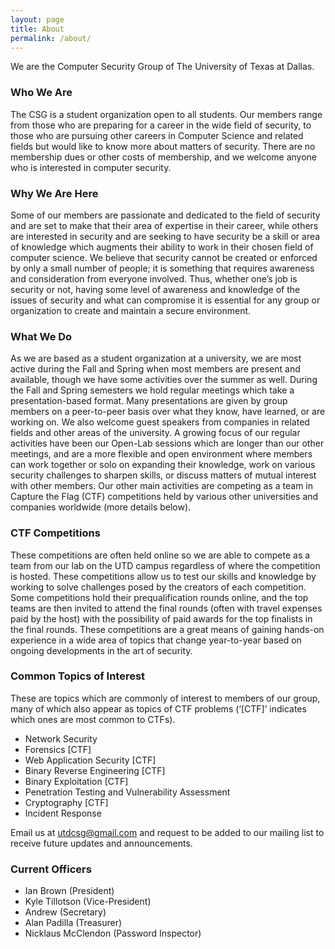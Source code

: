 ```yaml
---
layout: page
title: About
permalink: /about/
---
```


We are the Computer Security Group of The University of Texas at Dallas.

### Who We Are
The CSG is a student organization open to all students. Our members range from those who are preparing for a career in the wide field of security, to those who are pursuing other careers in Computer Science and related fields but would like to know more about matters of security. There are no membership dues or other costs of membership, and we welcome anyone who is interested in computer security.

### Why We Are Here
Some of our members are passionate and dedicated to the field of security and are set to make that their area of expertise in their career, while others are interested in security and are seeking to have security be a skill or area of knowledge which augments their ability to work in their chosen field of computer science. We believe that security cannot be created or enforced by only a small number of people; it is something that requires awareness and consideration from everyone involved. Thus, whether one’s job is security or not, having some level of awareness and knowledge of the issues of security and what can compromise it is essential for any group or organization to create and maintain a secure environment.

### What We Do
As we are based as a student organization at a university, we are most active during the Fall and Spring when most members are present and available, though we have some activities over the summer as well. During the Fall and Spring semesters we hold regular meetings which take a presentation-based format. Many presentations are given by group members on a peer-to-peer basis over what they know, have learned, or are working on. We also welcome guest speakers from companies in related fields and other areas of the university. A growing focus of our regular activities have been our Open-Lab sessions which are longer than our other meetings, and are a more flexible and open environment where members can work together or solo on expanding their knowledge, work on various security challenges to sharpen skills, or discuss matters of mutual interest with other members. Our other main activities are competing as a team in Capture the Flag (CTF) competitions held by various other universities and companies worldwide (more details below).

### CTF Competitions
These competitions are often held online so we are able to compete as a team from our lab on the UTD campus regardless of where the competition is hosted. These competitions allow us to test our skills and knowledge by working to solve challenges posed by the creators of each competition. Some competitions hold their prequalification rounds online, and the top teams are then invited to attend the final rounds (often with travel expenses paid by the host) with the possibility of paid awards for the top finalists in the final rounds. These competitions are a great means of gaining hands-on experience in a wide area of topics that change year-to-year based on ongoing developments in the art of security.

### Common Topics of Interest
These are topics which are commonly of interest to members of our group, many of which also appear as topics of CTF problems (‘[CTF]’ indicates which ones are most common to CTFs).

* Network Security
* Forensics [CTF]
* Web Application Security [CTF]
* Binary Reverse Engineering [CTF]
* Binary Exploitation [CTF]
* Penetration Testing and Vulnerability Assessment
* Cryptography [CTF]
* Incident Response

Email us at <utdcsg@gmail.com> and request to be added to our mailing list to receive future updates and announcements.

### Current Officers
* Ian Brown (President)
* Kyle Tillotson (Vice-President)
* Andrew (Secretary)
* Alan Padilla (Treasurer)
* Nicklaus McClendon (Password Inspector)
